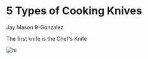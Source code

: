 # 5 Types of Cooking Knives
Jay Mason 9-Gonzalez

The first knife is the 
Chef's Knife





![hi](https://kitchenambition.b-cdn.net/wp-content/uploads/2021/06/miyabi-knife-740x445.jpg)
